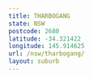 ```yaml
---
title: THARBOGANG
state: NSW
postcode: 2680
latitude: -34.321422
longitude: 145.914625
url: /nsw/tharbogang/
layout: suburb
---
```

